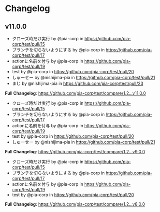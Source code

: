# Changelog
## v11.0.0
* クローズ時だけ実行 by @pia-corp in https://github.com/pia-corp/test/pull/15
* ブランチを切らないようにする by @pia-corp in https://github.com/pia-corp/test/pull/17
* actionに名前を付与 by @pia-corp in https://github.com/pia-corp/test/pull/19
* test by @pia-corp in https://github.com/pia-corp/test/pull/20
* しゅーせー by @nishijima-pia in https://github.com/pia-corp/test/pull/21
* まじ by @nishijima-pia in https://github.com/pia-corp/test/pull/23


**Full Changelog**: https://github.com/pia-corp/test/compare/1.2...v11.0.0
* クローズ時だけ実行 by @pia-corp in https://github.com/pia-corp/test/pull/15
* ブランチを切らないようにする by @pia-corp in https://github.com/pia-corp/test/pull/17
* actionに名前を付与 by @pia-corp in https://github.com/pia-corp/test/pull/19
* test by @pia-corp in https://github.com/pia-corp/test/pull/20
* しゅーせー by @nishijima-pia in https://github.com/pia-corp/test/pull/21


**Full Changelog**: https://github.com/pia-corp/test/compare/1.2...v9.0.0
* クローズ時だけ実行 by @pia-corp in https://github.com/pia-corp/test/pull/15
* ブランチを切らないようにする by @pia-corp in https://github.com/pia-corp/test/pull/17
* actionに名前を付与 by @pia-corp in https://github.com/pia-corp/test/pull/19
* test by @pia-corp in https://github.com/pia-corp/test/pull/20


**Full Changelog**: https://github.com/pia-corp/test/compare/1.2...v8.0.0
